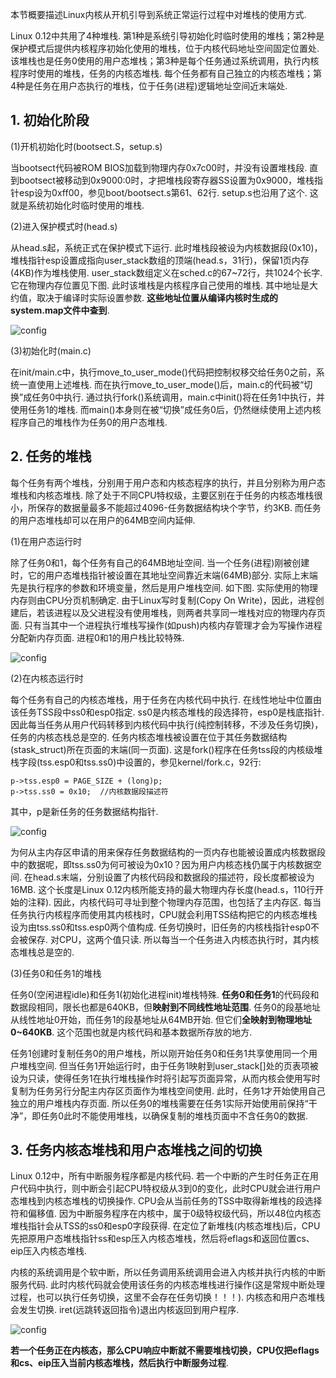 本节概要描述Linux内核从开机引导到系统正常运行过程中对堆栈的使用方式. 

Linux 0.12中共用了4种堆栈. 第1种是系统引导初始化时临时使用的堆栈；第2种是保护模式后提供内核程序初始化使用的堆栈，位于内核代码地址空间固定位置处. 该堆栈也是任务0使用的用户态堆栈；第3种是每个任务通过系统调用，执行内核程序时使用的堆栈，任务的内核态堆栈. 每个任务都有自己独立的内核态堆栈；第4种是任务在用户态执行的堆栈，位于任务(进程)逻辑地址空间近末端处. 

## 1. 初始化阶段

(1)开机初始化时(bootsect.S，setup.s)

当bootsect代码被ROM BIOS加载到物理内存0x7c00时，并没有设置堆栈段. 直到bootsect被移动到0x9000:0时，才把堆栈段寄存器SS设置为0x9000，堆栈指针esp设为0xff00，参见boot/bootsect.s第61、62行. setup.s也沿用了这个. 这就是系统初始化时临时使用的堆栈. 

(2)进入保护模式时(head.s)

从head.s起，系统正式在保护模式下运行. 此时堆栈段被设为内核数据段(0x10)，堆栈指针esp设置成指向user\_stack数组的顶端(head.s，31行)，保留1页内存(4KB)作为堆栈使用. user\_stack数组定义在sched.c的67\~72行，共1024个长字. 它在物理内存位置见下图. 此时该堆栈是内核程序自己使用的堆栈. 其中地址是大约值，取决于编译时实际设置参数. **这些地址位置从编译内核时生成的system.map文件中查到**. 

![config](images/29.png)

(3)初始化时(main.c)

在init/main.c中，执行move\_to\_user\_mode()代码把控制权移交给任务0之前，系统一直使用上述堆栈. 而在执行move\_to\_user\_mode()后，main.c的代码被“切换”成任务0中执行. 通过执行fork()系统调用，main.c中init()将在任务1中执行，并使用任务1的堆栈. 而main()本身则在被“切换”成任务0后，仍然继续使用上述内核程序自己的堆栈作为任务0的用户态堆栈. 

## 2. 任务的堆栈

每个任务有两个堆栈，分别用于用户态和内核态程序的执行，并且分别称为用户态堆栈和内核态堆栈. 除了处于不同CPU特权级，主要区别在于任务的内核态堆栈很小，所保存的数据量最多不能超过4096-任务数据结构块个字节，约3KB. 而任务的用户态堆栈却可以在用户的64MB空间内延伸. 

(1)在用户态运行时

除了任务0和1，每个任务有自己的64MB地址空间. 当一个任务(进程)刚被创建时，它的用户态堆栈指针被设置在其地址空间靠近末端(64MB)部分. 实际上末端先是执行程序的参数和环境变量，然后是用户堆栈空间. 如下图. 实际使用的物理内存则由CPU分页机制确定. 由于Linux写时复制(Copy On Write)，因此，进程创建后，若该进程以及父进程没有使用堆栈，则两者共享同一堆栈对应的物理内存页面. 只有当其中一个进程执行堆栈写操作(如push)内核内存管理才会为写操作进程分配新内存页面. 进程0和1的用户栈比较特殊. 

![config](images/30.png)

(2)在内核态运行时

每个任务有自己的内核态堆栈，用于任务在内核代码中执行. 在线性地址中位置由该任务TSS段中ss0和esp0指定. ss0是内核态堆栈的段选择符，esp0是栈底指针. 因此每当任务从用户代码转移到内核代码中执行(纯控制转移，不涉及任务切换)，任务的内核态栈总是空的. 任务内核态堆栈被设置在位于其任务数据结构(stask\_struct)所在页面的末端(同一页面). 这是fork()程序在任务tss段的内核级堆栈字段(tss.esp0和tss.ss0)中设置的，参见kernel/fork.c，92行: 

```
p->tss.esp0 = PAGE_SIZE + (long)p;
p->tss.ss0 = 0x10;  //内核数据段描述符
```

其中，p是新任务的任务数据结构指针. 

![config](images/31.png)

为何从主内存区申请的用来保存任务数据结构的一页内存也能被设置成内核数据段中的数据呢，即tss.ss0为何可被设为0x10？因为用户内核态栈仍属于内核数据空间. 在head.s末端，分别设置了内核代码段和数据段的描述符，段长度都被设为16MB. 这个长度是Linux 0.12内核所能支持的最大物理内存长度(head.s，110行开始的注释). 因此，内核代码可寻址到整个物理内存范围，也包括了主内存区. 每当任务执行内核程序而使用其内核栈时，CPU就会利用TSS结构把它的内核态堆栈设为由tss.ss0和tss.esp0两个值构成. 任务切换时，旧任务的内核栈指针esp0不会被保存. 对CPU，这两个值只读. 所以每当一个任务进入内核态执行时，其内核态堆栈总是空的. 

(3)任务0和任务1的堆栈

任务0(空闲进程idle)和任务1(初始化进程init)堆栈特殊. **任务0和任务1**的代码段和数据段相同，限长也都是640KB，但**映射到不同线性地址范围**. 任务0的段基地址从线性地址0开始，而任务1的段基地址从64MB开始. 但它们**全映射到物理地址0\~640KB**. 这个范围也就是内核代码和基本数据所存放的地方. 

任务1创建时复制任务0的用户堆栈，所以刚开始任务0和任务1共享使用同一个用户堆栈空间. 但当任务1开始运行时，由于任务1映射到user\_stack[]处的页表项被设为只读，使得任务1在执行堆栈操作时将引起写页面异常，从而内核会使用写时复制为任务另行分配主内存区页面作为堆栈空间使用. 此时，任务1才开始使用自己独立的用户堆栈内存页面. 所以任务0的堆栈需要在任务1实际开始使用前保持“干净”，即任务0此时不能使用堆栈，以确保复制的堆栈页面中不含任务0的数据. 

## 3. 任务内核态堆栈和用户态堆栈之间的切换

Linux 0.12中，所有中断服务程序都是内核代码. 若一个中断的产生时任务正在用户代码中执行，则中断会引起CPU特权级从3到0的变化，此时CPU就会进行用户态堆栈到内核态堆栈的切换操作. CPU会从当前任务的TSS中取得新堆栈的段选择符和偏移值. 因为中断服务程序在内核中，属于0级特权级代码，所以48位内核态堆栈指针会从TSS的ss0和esp0字段获得. 在定位了新堆栈(内核态堆栈)后，CPU先把原用户态堆栈指针ss和esp压入内核态堆栈，然后将eflags和返回位置cs、eip压入内核态堆栈. 

内核的系统调用是个软中断，所以任务调用系统调用会进入内核并执行内核的中断服务代码. 此时内核代码就会使用该任务的内核态堆栈进行操作(这是常规中断处理过程，也可以执行任务切换，这里不会存在任务切换！！！). 内核态和用户态堆栈会发生切换. iret(远跳转返回指令)退出内核返回到用户程序. 

![config](images/32.png)

**若一个任务正在内核态，那么CPU响应中断就不需要堆栈切换，CPU仅把eflags和cs、eip压入当前内核态堆栈，然后执行中断服务过程**. 

